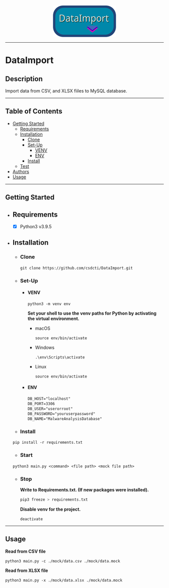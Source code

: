 <p align="center">
	<img src="docs/assets/logo.png" width="200" height="100">
</p>

---

# DataImport

## Description

Import data from CSV, and XLSX fiiles to MySQL database. 

---

## Table of Contents

- [Getting Started](#getting-started)
  - [Requirements](#requirements)
  - [Installation](#installation)
    - [Clone](#clone)
    - [Set-Up](#set-up)
      - [VENV](#venv)
      - [ENV](#env)
    - [Install](#install)
  - [Test](#test)
- [Authors](#authors)
- [Usage](#usage)

---

## Getting Started

- ## Requirements

  - [x] Python3 v3.9.5

- ## Installation

  - ### Clone

    ```shell
    git clone https://github.com/csdcti/DataImport.git
    ```

  - ### Set-Up

    - #### VENV
      ```shell
      python3 -m venv env
      ```

      __Set your shell to use the venv paths for Python by activating the virtual environment.__

      - macOS
        ```shell
        source env/bin/activate
        ```

      - Windows
        ```shell
        .\env\Scripts\activate
        ```

      - Linux
        ```shell
        source env/bin/activate
        ```
    - #### ENV
      ```env
      DB_HOST="localhost"
      DB_PORT=3306
      DB_USER="userorroot"
      DB_PASSWORD="youruserpassword"
      DB_NAME="MalwareAnalysisDatabase"
      ```

  - ### Install
  ```python3
  pip install -r requirements.txt
  ```

  - ### Start
  ```python3
  python3 main.py <command> <file path> <mock file path>
  ```

  - ### Stop
    __Write to Requirements.txt. (If new packages were installed).__
      ```python
      pip3 freeze > requirements.txt
      ```

    __Disable venv for the project.__
    ```shell
    deactivate
    ```
  
---

## Usage
__Read from CSV file__
```python3
python3 main.py -c ./mock/data.csv ./mock/data.mock
```

__Read from XLSX file__
```python3
python3 main.py -x ./mock/data.xlsx ./mock/data.mock
```
